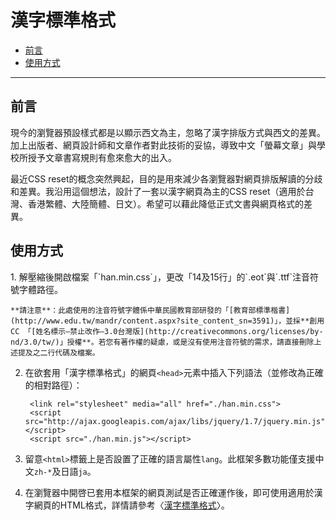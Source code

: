 # 漢字標準格式

*   [前言][qianyan]
*   [使用方式][shiyong_fangshi]

[qianyan]: #qianyan
[shiyong_fangshi]: #shiyong_fangshi
* * *

<h2 id="qianyan">前言</h2>
現今的瀏覽器預設樣式都是以顯示西文為主，忽略了漢字排版方式與西文的差異。加上出版者、網頁設計師和文章作者對此技術的妥協，導致中文「螢幕文章」與學校所授予文章書寫規則有愈來愈大的出入。

最近CSS reset的概念突然興起，目的是用來減少各瀏覽器對網頁排版解讀的分歧和差異。我沿用這個想法，設計了一套以漢字網頁為主的CSS reset（適用於台灣、香港繁體、大陸簡體、日文）。希望可以藉此降低正式文書與網頁格式的差異。

<h2 id="shiyong_fangshi">使用方式</h2>
1. 解壓縮後開啟檔案「`han.min.css`」，更改「14及15行」的`.eot`與`.ttf`注音符號字體路徑。

    **請注意**：此處使用的注音符號字體係中華民國教育部研發的「[教育部標準楷書](http://www.edu.tw/mandr/content.aspx?site_content_sn=3591)」，並採**創用CC 「[姓名標示—禁止改作—3.0台灣版](http://creativecommons.org/licenses/by-nd/3.0/tw/)」授權**。若您有著作權的疑慮，或是沒有使用注音符號的需求，請直接刪除上述提及之二行代碼及檔案。

2. 在欲套用「漢字標準格式」的網頁`<head>`元素中插入下列語法（並修改為正確的相對路徑）：

        <link rel="stylesheet" media="all" href="./han.min.css">
        <script src="http://ajax.googleapis.com/ajax/libs/jquery/1.7/jquery.min.js"></script>
        <script src="./han.min.js"></script>

3. 留意`<html>`標籤上是否設置了正確的語言屬性`lang`。此框架多數功能僅支援中文`zh-*`及日語`ja`。

4. 在瀏覽器中開啓已套用本框架的網頁測試是否正確運作後，即可使用適用於漢字網頁的HTML格式，詳情請參考〈[漢字標準格式](http://ethantw.net/projects/han/)〉。